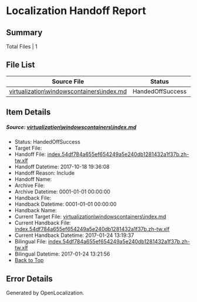 # <a name='report-top'></a> Localization Handoff Report

## Summary
 Total Files | 1

## File List
 Source File | Status | Details 
 ----------- | ------ | ------- 
 [virtualization\windowscontainers\index.md](https://github.com/Microsoft/Virtualization-Documentation-Private/blob/5bb93cf92236779f66bfdee996669f7b0bc5287c/virtualization/windowscontainers/index.md) | HandedOffSuccess | [Details](#7693be8567f6fbd0ebd8ffa72142dc1c5bbef096304)

## Item Details
##### <a name='7693be8567f6fbd0ebd8ffa72142dc1c5bbef096304'></a> Source: [virtualization\windowscontainers\index.md](https://github.com/Microsoft/Virtualization-Documentation-Private/blob/5bb93cf92236779f66bfdee996669f7b0bc5287c/virtualization/windowscontainers/index.md)
* Status: HandedOffSuccess
* Target File: 
* Handoff File: [index.54df784a655ef654249a5e240db1281432a1f37b.zh-tw.xlf](https://github.com/MicrosoftDocs/Virtualization-Documentation-Private.handoff/blob/994d187120797caf0a2c7331b60ac80a748ab7ed/ol-handoff/MicrosoftDocs/Virtualization-Documentation-Private.zh-tw/live/index.54df784a655ef654249a5e240db1281432a1f37b.zh-tw.xlf)
* Handoff Datetime: 2017-10-18 19:36:08
* Handoff Reason: Include
* Handoff Name: 
* Archive File: 
* Archive Datetime: 0001-01-01 00:00:00
* Handback File: 
* Handback Datetime: 0001-01-01 00:00:00
* Handback Name: 
* Current Target File: [virtualization\windowscontainers\index.md](https://github.com/MicrosoftDocs/Virtualization-Documentation-Private.zh-tw/blob/5b7022a9f7c04887f46b62028a5634d1a10e4e6a/virtualization/windowscontainers/index.md)
* Current Handback File: [index.54df784a655ef654249a5e240db1281432a1f37b.zh-tw.xlf](https://github.com/MicrosoftDocs/Virtualization-Documentation-Private.handback/blob/de9afe5b1f155dfcfbe263495e1f038950647fbb/ol-handback/Microsoft/Virtualization-Documentation-Private.zh-tw/live/index.54df784a655ef654249a5e240db1281432a1f37b.zh-tw.xlf)
* Current Handback Datetime: 2017-01-24 13:19:37
* Bilingual File: [index.54df784a655ef654249a5e240db1281432a1f37b.zh-tw.xlf](https://github.com/MicrosoftDocs/Virtualization-Documentation-Private.handback/blob/de9afe5b1f155dfcfbe263495e1f038950647fbb/ol-handback/Microsoft/Virtualization-Documentation-Private.zh-tw/live/index.54df784a655ef654249a5e240db1281432a1f37b.zh-tw.xlf)
* Bilingual Datetime: 2017-01-24 13:21:56
* [Back to Top](#report-top)


## Error Details

Generated by OpenLocalization.
